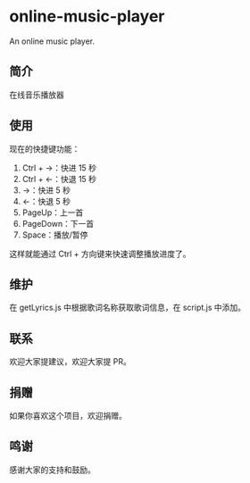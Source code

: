 # online-music-player
An online music player.

## 简介

在线音乐播放器

## 使用

现在的快捷键功能：

1. Ctrl + →：快进 15 秒
2. Ctrl + ←：快退 15 秒
3. →：快进 5 秒
4. ←：快退 5 秒
5. PageUp：上一首
6. PageDown：下一首
7. Space：播放/暂停

这样就能通过 Ctrl + 方向键来快速调整播放进度了。

## 维护

在 getLyrics.js 中根据歌词名称获取歌词信息，在 script.js 中添加。

## 联系

欢迎大家提建议，欢迎大家提 PR。

## 捐赠

如果你喜欢这个项目，欢迎捐赠。

## 鸣谢

感谢大家的支持和鼓励。